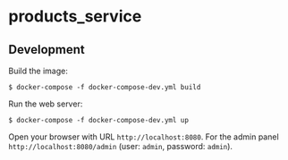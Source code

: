 # products_service

## Development

Build the image:

```
$ docker-compose -f docker-compose-dev.yml build
```

Run the web server:

```
$ docker-compose -f docker-compose-dev.yml up
```

Open your browser with URL `http://localhost:8080`.
For the admin panel `http://localhost:8080/admin`
(user: `admin`, password: `admin`).
